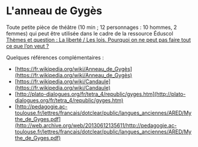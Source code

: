 # L'anneau de Gygès

Toute petite pièce de théâtre (10 min ; 12 personnages : 10 hommes, 2 femmes) qui peut être utilisée dans le cadre de la ressource Éduscol [Thèmes et question : La liberté / Les lois. Pourquoi on ne peut pas faire tout ce que l’on veut ?](https://web.archive.org/web/20151123000303/http://cache.media.eduscol.education.fr/file/EMC/24/4/Ress_emc_discussion_liberte-lois_464244.pdf)

Quelques références complémentaires :
* [https://fr.wikipedia.org/wiki/Anneau_de_Gygès](https://fr.wikipedia.org/wiki/Anneau_de_Gygès)
* [https://fr.wikipedia.org/wiki/Candaule](https://fr.wikipedia.org/wiki/Candaule)
* [http://plato-dialogues.org/fr/tetra_4/republic/gyges.htm](http://plato-dialogues.org/fr/tetra_4/republic/gyges.htm)
* [http://pedagogie.ac-toulouse.fr/lettres/francais/dotclear/public/langues_anciennes/ARED/Mythe_de_Gyges.pdf](http://web.archive.org/web/20130612135611/http://pedagogie.ac-toulouse.fr/lettres/francais/dotclear/public/langues_anciennes/ARED/Mythe_de_Gyges.pdf)
